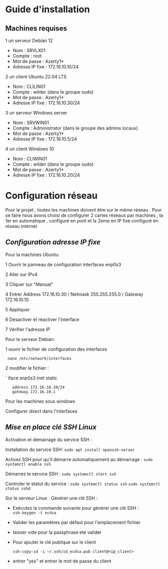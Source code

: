 # Guide d'installation 

## Machines requises

 1 un serveur Debian 12
   - Nom : SRVLX01
   - Compte : root
   - Mot de passe : Azerty1*
   - Adresse IP fixe : 172.16.10.10/24

 
 2 un client Ubuntu 22.04 LTS
   - Nom : CLILIN01
   - Compte : wilder (dans le groupe sudo)
   - Mot de passe : Azerty1*
   - Adresse IP fixe : 172.16.10.30/24
     
 3 un serveur Windows server
   - Nom : SRVWIN01
   - Compte : Administrator (dans le groupe des admins locaux)
   - Mot de passe : Azerty1*
   - Adresse IP fixe : 172.16.10.5/24
     
 4 un client Windows 10 
   - Nom : CLIWIN01
   - Compte : wilder (dans le groupe sudo)
   - Mot de passe : Azerty1*
   - Adresse IP fixe : 172.16.10.20/24


# Configuration réseau 

Pour le projet , toutes les machines doivent être sur le même réseau .
Pour se faire nous avons choisi de configurer 2 cartes réseaux par machines , la 1er en automatique , configuré en pont et la 2eme en IP fixe configuré en réseau internet

 ## *Configuration adresse IP fixe* ##

 Pour la machines Ubuntu:
 
 1 Ouvrir le panneau de configuration interfaces enp0s3
 
 2 Aller sur IPv4  
 
 3 Cliquer sur "Manual" 
 
 4 Entrer Address 172.16.10.30 / Netmask 255.255.255.0 / Gateway 172.16.10.10 
 
 5 Appliquer  
 
 6 Désactiver et réactiver l'interface  
 
 7 Vérifier l'adresse IP  
 

 Pour le serveur Debian:

 1 ouvrir le fichier de configuration des interfaces  
 
 ` nano /etc/network/interfaces` 
 
 2 modifier le fichier : 
 
 ` iface enp0s3 inet static  
 
       address 172.16.10.10/24 
       gateway 172.16.10.1 `

  Pour les machines sous windows 

 Configurer direct dans l'interfaces 


 ## *Mise en place clé SSH Linux* ##
  
  Activation et démarrage du service SSH :

  Installation du service SSH:
  ` sudo apt install openssh-server `

  Activez SSH pour qu'il démarre automatiquement au démarrage :
   `sudo systemctl enable ssh`
   
  Démarrez le service SSH :
   `sudo systemctl start ssh `
   
 Controler le statut du service :
   `sudo systemctl status ssh`
   `sudo systemctl status sshd`

 Sur le serveur Linux : Générer une clé SSH :  
 
   - Exécutez la commande suivante pour générer une clé SSH :  
     `
     ssh-keygen -t ecdsa  
     `
   - Valider les paramètres par défaut pour l'emplacement fichier  
    
   - laisser vide pour la passphrase ete valider  
    
   - Pour ajouter le clé publique sur le client  
    
     ` ssh-copy-id -i ~/.ssh/id_ecdsa.pub client@<ip_client> `  
     
   - entrer "yes" et entrer le mot de passe du client


     
 
 

 
  
